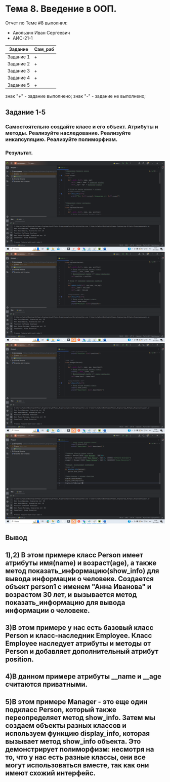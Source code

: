 # Тема 8. Введение в ООП.
Отчет по Теме #8 выполнил:
- Акользин Иван Сергеевич
- АИС-21-1

| Задание | Сам_раб | 
| ------ | ------ | 
| Задание 1 | + |
| Задание 2 | + |
| Задание 3 | + |
| Задание 4 | + |
| Задание 5 | + |

знак "+" - задание выполнено; знак "-" - задание не выполнено;

## Задание 1-5
### Самостоятельно создайте класс и его объект. Атрибуты и методы. Реализуйте наследование. Реализуйте инкапсуляцию. Реализуйте полиморфизм.

### Результат.
![Меню](https://github.com/vladimir-12343/Software_Engineering_0/blob/Тема_8/pic/2023-11-20_13-57-53.png)
![Меню](https://github.com/vladimir-12343/Software_Engineering_0/blob/Тема_8/pic/2023-11-20_13-58-17.png)
![Меню](https://github.com/vladimir-12343/Software_Engineering_0/blob/Тема_8/pic/2023-11-20_13-58-26.png)
![Меню](https://github.com/vladimir-12343/Software_Engineering_0/blob/Тема_8/pic/2023-11-20_13-58-31.png)

## Вывод 
## 1),2) В этом примере класс Person имеет атрибуты имя(name) и возраст(age), а также метод показать_информацию(show_info) для вывода информации о человеке. Создается объект person1 с именем "Анна Иванова" и возрастом 30 лет, и вызывается метод показать_информацию для вывода информации о человеке.
## 3)В этом примере у нас есть базовый класс Person и класс-наследник Employee. Класс Employee наследует атрибуты и методы от Person и добавляет дополнительный атрибут position.
## 4)В данном примере атрибуты __name и __age считаются приватными.
## 5)В этом примере Manager - это еще один подкласс Person, который также переопределяет метод show_info. Затем мы создаем объекты разных классов и используем функцию display_info, которая вызывает метод show_info объекта. Это демонстрирует полиморфизм: несмотря на то, что у нас есть разные классы, они все могут использоваться вместе, так как они имеют схожий интерфейс.






